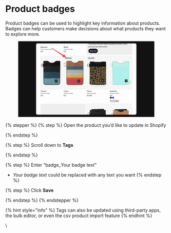 # Product badges

Product badges can be used to highlight key information about products. Badges can help customers make decisions about what products they want to explore more.

<figure><img src="../../.gitbook/assets/badges.png" alt=""><figcaption></figcaption></figure>

{% stepper %}
{% step %}
Open the product you’d like to update in Shopify


{% endstep %}

{% step %}
Scroll down to **Tags**


{% endstep %}

{% step %}
Enter “badge\_Your badge text”

* _Your badge text_ could be replaced with any text you want
{% endstep %}

{% step %}
Click **Save**


{% endstep %}
{% endstepper %}

{% hint style="info" %}
Tags can also be updated using third-party apps, the bulk editor, or even the csv product import feature
{% endhint %}

\

